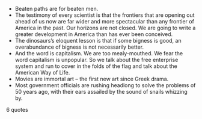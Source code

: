  - Beaten paths are for beaten men.
 - The testimony of every scientist is that the frontiers that are opening out ahead of us now are far wider and more spectacular than any frontier of America in the past. Our horizons are not closed. We are going to write a greater development in America than has ever been conceived.
 - The dinosaurs’s eloquent lesson is that if some bigness is good, an overabundance of bigness is not necessarily better.
 - And the word is capitalism. We are too mealy-mouthed. We fear the word capitalism is unpopular. So we talk about the free enterprise system and run to cover in the folds of the flag and talk about the American Way of Life.
 - Movies are immortal art – the first new art since Greek drama.
 - Most government officials are rushing headlong to solve the problems of 50 years ago, with their ears assailed by the sound of snails whizzing by.

6 quotes